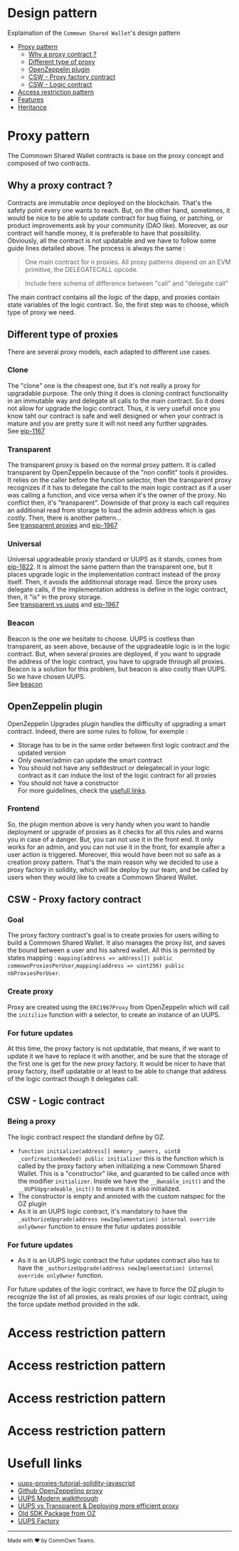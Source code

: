 # Design pattern

Explaination of the `Commown Shared Wallet`'s design pattern

-   [Proxy pattern](#proxy-pattern)
    -   [Why a proxy contract ?](#why-a-proxy)
    -   [Different type of proxy](#different-proxy)
    -   [OpenZeppelin plugin](#oz-plugin)
    -   [CSW - Proxy factory contract](#csw-proxy-factory)
    -   [CSW - Logic contract](#csw-logic-contract)
-   [Access restriction pattern](#access-restriction)
  -   [Features](#csw-features)
  -   [Heritance](#csw-heritance)

# Proxy pattern <a name="proxy-pattern"></a>
The Commown Shared Wallet contracts is base on the proxy concept and composed of two contracts.

## Why a proxy contract ? <a name="why-a-proxy"></a>
Contracts are immutable once deployed on the blockchain. That's the safety point every one wants to reach.
But, on the other hand, sometimes, it would be nice to be able to update contract for bug fixing, or patching, or product improvements ask by your community (DAO like). Moreover, as our contract will handle money, it is preferable to have that possibility.
Obviously, all the contract is not updatable and we have to follow some guide lines detailed above.
The process is always the same : 

> One main contract for n proxies.
> All proxy patterns depend on an EVM primitive, the DELEGATECALL opcode.

> Include here schema of difference between "call" and "delegate call"

The main contract contains all the logic of the dapp, and proxies contain state variables of the logic contract.
So, the first step was to choose, which type of proxy we need.

## Different type of proxies <a name="different-proxy"></a>
There are several proxy models, each adapted to different use cases.

### Clone
The "clone" one is the cheapest one, but it's not really a proxy for upgradable purpose. The only thing it does is cloning contract functionality in an immutable way and delegate all calls to the main contract. So it does not allow for upgrade the logic contract. Thus, it is very usefull once you know taht our contract is safe and well designed or when your contract is mature and you are pretty sure it will not need any further upgrades.  
See [eip-1167](https://eips.ethereum.org/EIPS/eip-1167)

### Transparent
The transparent proxy is based on the normal proxy pattern. It is called transparent by OpenZeppelin because of the "non conflit" tools it provides.
It relies on the caller before the function selector, then the transparent proxy recognizes if it has to delegate the call to the main logic contract as if a user was calling a function, and vice versa when it's the owner of the proxy. No conflict then, it's "transparent".
Downside of that proxy is each call requires an additional read from storage to load the admin address which is gas costly. Then, there is another pattern...  
See [transparent proxies](https://blog.openzeppelin.com/the-state-of-smart-contract-upgrades/#transparent-proxies) and [eip-1967](https://eips.ethereum.org/EIPS/eip-1967)

### Universal
Universal upgradeable proxiy standard or UUPS as it stands, comes from [eip-1822](https://eips.ethereum.org/EIPS/eip-1822). It is almost the same pattern than the transparent one, but it places upgrade logic in the implementation contract instead of the proxy itself. Then, it avoids the additionnal storage read.
Since the proxy uses delegate calls, if the implementation address is define in the logic contract, then, it "is" in the proxy storage.  
See [transparent vs uups](https://docs.openzeppelin.com/contracts/4.x/api/proxy#transparent-vs-uups) and [eip-1967](https://eips.ethereum.org/EIPS/eip-1967)

### Beacon
Beacon is the one we hesitate to choose. UUPS is costless than transparent, as seen above, because of the upgradeable logic is in the logic contract. But, when several proxies are deployed, if you want to upgrade the address of the logic contract, you have to upgrade through all proxies. Beacon is a solution for this problem, but beacon is also costly than UUPS. So we have chosen UUPS.  
See [beacon](https://blog.openzeppelin.com/the-state-of-smart-contract-upgrades/#beacons)

## OpenZeppelin plugin <a name="oz-plugin"></a>
OpenZeppelin Upgrades plugin handles the difficulty of upgrading a smart contract. Indeed, there are some rules to follow, for exemple :
- Storage has to be in the same order between first logic contract and the updated version
- Only owner/admin can update the smart contract
- You should not have any selfdestruct or delegatecall in your logic contract as it can induce the lost of the logic contract for all proxies
- You should not have a constructor  
For more guidelines, check the [usefull links](#usefull-links).

### Frontend
So, the plugin mention above is very handy when you want to handle deployment or upgrade of proxies as it checks for all this rules and warns you in case of a danger.
But, you can not use it in the front end. It only works for an admin, and you can not use it in the front, for example after a user action is triggered.
Moreover, this would have been not so safe as a creation proxy pattern.
That's the main reason why we decided to use a proxy factory in solidity, which will be deploy by our team, and be called by users when they would like to create a Commown Shared Wallet.

## CSW - Proxy factory contract <a name="csw-proxy-factory"></a>
### Goal
The proxy factory contract's goal is to create proxies for users willing to build a Commown Shared Wallet. It also manages the proxy list, and saves the bound between a user and his sahred wallet. All this is permited by states mapping : `mapping(address => address[]) public commownProxiesPerUser`,`mapping(address => uint256) public nbProxiesPerUser`.

### Create proxy
Proxy are created using the `ERC1967Proxy` from OpenZeppelin which will call the `initilize` function with a selector, to create an instance of an UUPS.

### For future updates
At this time, the proxy factory is not updatable, that means, if we want to update it we have to replace it with another, and be sure that the storage of the first one is get for the new proxy factory. It would be nicer to have that proxy factory, itself updatable or at least to be able to change that address of the logic contract though it delegates call.

## CSW - Logic contract <a name="csw-logic-contract"></a>
### Being a proxy
The logic contract respect the standard define by OZ.
- `function initialize(address[] memory _owners, uint8 _confirmationNeeded) public initializer` this is the function which is called by the proxy factory when initializing a new Commown Shared Wallet. This is a "constructor" like, and guaranted to be called once with the modifier `initializer`. Inside we have the `__Ownable_init()` and the `__UUPSUpgradeable_init()` to ensure it is also initialized.
- The constructor is empty and annoted with the custom natspec for the OZ plugin
- As it is an UUPS logic contract, it's mandatory to have the `_authorizeUpgrade(address newImplementation) internal override onlyOwner` function to ensure the futur updates possible

### For future updates
- As it is an UUPS logic contract the futur updates contract also has to have the `_authorizeUpgrade(address newImplementation) internal override onlyOwner` function.

For future updates of the logic contract, we have to force the OZ plugin to recognize the list of all proxies, as reals proxies of our logic contract, using the force update method provided in the sdk.

# Access restriction pattern <a name="access-restriction"></a>
# Access restriction pattern <a name="access-restriction"></a>
# Access restriction pattern <a name="access-restriction"></a>
# Access restriction pattern <a name="access-restriction"></a>





# Usefull links <a name="usefull-links"></a>
-   [uups-proxies-tutorial-solidity-javascript](https://forum.openzeppelin.com/t/uups-proxies-tutorial-solidity-javascript/7786)
-   [Github OpenZeppelino proxy](https://github.com/OpenZeppelin/openzeppelin-contracts/tree/master/contracts/proxy)
-   [UUPS Modern walkthrough](https://r48b1t.medium.com/universal-upgrade-proxy-proxyfactory-a-modern-walkthrough-22d293e369cb)
-   [UUPS vs Transparent & Deploying more efficient proxy](https://www.youtube.com/watch?v=kWUDTZhxKZI)
-   [Old SDK Package from OZ](https://github.com/OpenZeppelin/openzeppelin-sdk/tree/master/packages/lib/contracts/upgradeability)
-   [UUPS Factory](https://forum.openzeppelin.com/t/deploying-upgradeable-proxies-and-proxy-admin-from-factory-contract/12132/12)

---

<sup>Made with ♥ by CommOwn Teams.</sup>
